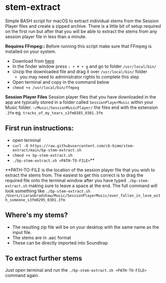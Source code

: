 # stem-extract

Simple BASH script for macOS to extract individual stems from the Session Player files and create a zipped archive. There is a little bit of setup required on the first run but after that you will be able to extract the stems from any session player file in less than a minute.

**Requires FFmpeg::** 
Before running this script make sure that FFmpeg is installed on your system. 
+ Download from <a href="https://evermeet.cx/ffmpeg/ffmpeg-4.3.1.zip">here</a>
+ In the finder window press ```⇧ + ⌘ + g``` and go to folder ```/usr/local/bin/```
+ Unzip the downloaded file and drag it over ```/usr/local/bin/``` folder
  + you may need to administrator rights to complete this step
+ Open terminal and copy in the command below
+ ```chmod +x /usr/local/bin/ffmpeg```

**Session Player Files**
Session player files that you have downloaded in the app are typically stored in a folder called ```SessionPlayerMusic``` within your Music folder. ```~/Music/SessionMusicPlayer/``` the files end with the extension ```.3fm``` eg. ```tracks_of_my_tears_s3fm0385_0301.3fm```

## First run instructions: 
+ open terminal
+ ```curl -O https://raw.githubusercontent.com/cb-bimm/stem-extract/main/bp-stem-extract.sh```
+ ```chmod +x bp-stem-extract.sh```
+ ```./bp-stem-extract.sh <PATH-TO-FILE>```\*\*

\*\*PATH-TO-FILE is the location of the session player file that you wish to extract the stems from. The easiest to get this correct is to drag the required file onto the terminal window after you have typed ```./bp-stem-extract.sh``` making sure to leave a space at the end.
The full command will look something like 
```./bp-stem-extract.sh /Users/ciaranbradshaw/Music/SessionPlayerMusic/ever_fallen_in_love_with_someone_s3fm0295_0301.3fm```

## Where's my stems? 
+ The resulting zip file will be on your desktop with the same name as the input file.
+ The stems are in .aac format 
+ These can be directly imported into Soundtrap

## To extract further stems 
Just open terminal and run the ```./bp-stem-extract.sh <PATH-TO-FILE>``` command again.



